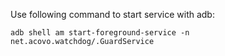 Use following command to start service with adb:

```
adb shell am start-foreground-service -n net.acovo.watchdog/.GuardService
```